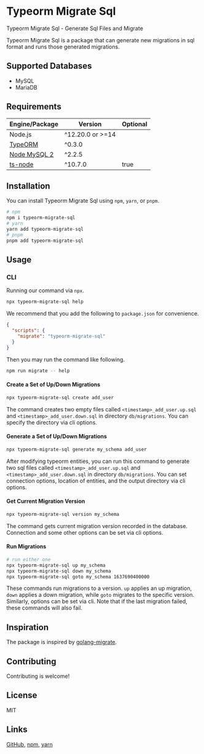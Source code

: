 # Typeorm Migrate Sql

Typeorm Migrate Sql - Generate Sql Files and Migrate

Typeorm Migrate Sql is a package that can generate new migrations in sql format
and runs those generated migrations.

## Supported Databases

- MySQL
- MariaDB

## Requirements

| Engine/Package         | Version          | Optional |
|------------------------|------------------|----------|
| Node.js                | ^12.20.0 or >=14 |          |
| [TypeORM][typeorm]     | ^0.3.0           |          |
| [Node MySQL 2][mysql2] | ^2.2.5           |          |
| [ts-node][ts-node]     | ^10.7.0          | true     |

## Installation

You can install Typeorm Migrate Sql using `npm`, `yarn`, or `pnpm`.

```sh
# npm
npm i typeorm-migrate-sql
# yarn
yarn add typeorm-migrate-sql
# pnpm
pnpm add typeorm-migrate-sql
```

## Usage

### CLI

Running our command via `npx`.

```sh
npx typeorm-migrate-sql help
```

We recommend that you add the following to `package.json` for convenience.

```json
{
  "scripts": {
    "migrate": "typeorm-migrate-sql"
  }
}
```

Then you may run the command like following.

```sh
npm run migrate -- help
```

#### Create a Set of Up/Down Migrations

```sh
npx typeorm-migrate-sql create add_user
```

The command creates two empty files called `<timestamp>_add_user.up.sql` and
`<timestamp>_add_user.down.sql` in directory `db/migrations`. You can specify
the directory via cli options.

#### Generate a Set of Up/Down Migrations

```sh
npx typeorm-migrate-sql generate my_schema add_user
```

After modifying typeorm entities, you can run this command to generate two sql
files called `<timestamp>_add_user.up.sql` and `<timestamp>_add_user.down.sql`
in directory `db/migrations`. You can set connection options, location of
entities, and the output directory via cli options.

#### Get Current Migration Version

```sh
npx typeorm-migrate-sql version my_schema
```

The command gets current migration version recorded in the database. Connection
and some other options can be set via cli options.

#### Run Migrations

```sh
# run either one
npx typeorm-migrate-sql up my_schema
npx typeorm-migrate-sql down my_schema
npx typeorm-migrate-sql goto my_schema 1637690400000
```

These commands run migrations to a version. `up` applies an up migration, `down`
applies a down migration, while `goto` migrates to the specific version.
Similarly, options can be set via cli. Note that if the last migration failed,
these commands will also fail.

## Inspiration

The package is inspired by [golang-migrate][golang-migrate].

## Contributing

Contributing is welcome!

## License

MIT

## Links

[GitHub](https://github.com/2020leon/typeorm-migrate-sql),
[npm](https://www.npmjs.com/package/typeorm-migrate-sql),
[yarn](https://yarnpkg.com/package/typeorm-migrate-sql)

[typeorm]: https://github.com/typeorm/typeorm
[mysql2]: https://github.com/sidorares/node-mysql2
[ts-node]: https://github.com/TypeStrong/ts-node
[golang-migrate]: https://github.com/golang-migrate/migrate
